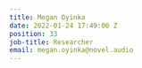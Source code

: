 ```yaml
---
title: Megan Oyinka
date: 2022-01-24 17:49:00 Z
position: 33
job-title: Researcher
email: megan.oyinka@novel.audio
---
```


